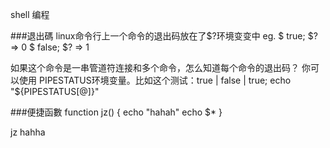 shell 编程

###退出碼
linux命令行上一个命令的退出码放在了$?环境变变中
eg.
$ true; $?  =>  0
$ false; $? =>  1

如果这个命令是一串管道符连接和多个命令，怎么知道每个命令的退出码？
你可以使用 PIPESTATUS环境变量。比如这个测试：true | false | true; echo "${PIPESTATUS[@]}"


###便捷函數
function jz() {
echo "hahah"
echo $*
}

jz hahha
